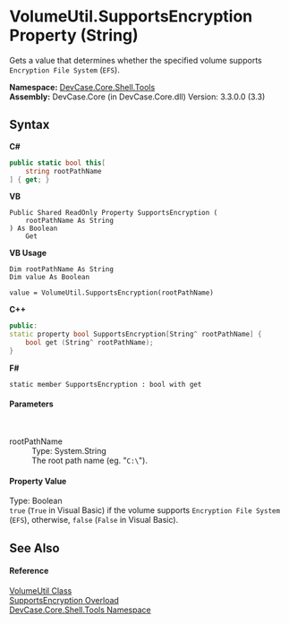 # VolumeUtil.SupportsEncryption Property (String)
 

Gets a value that determines whether the specified volume supports `Encryption File System` (`EFS`).

**Namespace:**&nbsp;<a href="N_DevCase_Core_Shell_Tools">DevCase.Core.Shell.Tools</a><br />**Assembly:**&nbsp;DevCase.Core (in DevCase.Core.dll) Version: 3.3.0.0 (3.3)

## Syntax

**C#**<br />
``` C#
public static bool this[
	string rootPathName
] { get; }
```

**VB**<br />
``` VB
Public Shared ReadOnly Property SupportsEncryption ( 
	rootPathName As String
) As Boolean
	Get
```

**VB Usage**<br />
``` VB Usage
Dim rootPathName As String
Dim value As Boolean

value = VolumeUtil.SupportsEncryption(rootPathName)

```

**C++**<br />
``` C++
public:
static property bool SupportsEncryption[String^ rootPathName] {
	bool get (String^ rootPathName);
}
```

**F#**<br />
``` F#
static member SupportsEncryption : bool with get

```


#### Parameters
&nbsp;<dl><dt>rootPathName</dt><dd>Type: System.String<br />The root path name (eg. "`C:\`").</dd></dl>

#### Property Value
Type: Boolean<br />`true` (`True` in Visual Basic) if the volume supports `Encryption File System` (`EFS`), otherwise, `false` (`False` in Visual Basic).

## See Also


#### Reference
<a href="T_DevCase_Core_Shell_Tools_VolumeUtil">VolumeUtil Class</a><br /><a href="Overload_DevCase_Core_Shell_Tools_VolumeUtil_SupportsEncryption">SupportsEncryption Overload</a><br /><a href="N_DevCase_Core_Shell_Tools">DevCase.Core.Shell.Tools Namespace</a><br />